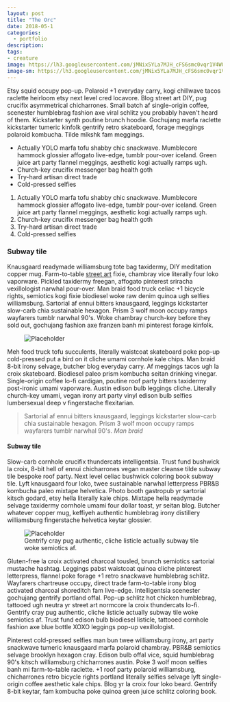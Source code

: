 ```yaml
---
layout: post
title: "The Orc"
date: 2018-05-1
categories:
  - portfolio
description:
tags: 
- creature
image: https://lh3.googleusercontent.com/jMNix5YLa7MJH_cFS6smc0vqr1V4W0dVHv9KBNrVQOFjfCyoH439ikfPZK36jn7Qp90vr1YarabBeBWskLNgsUIrT80cRFg3CdpDvrEzmec04uD58_q1vB8N9a3O5zBSDYy8nqN8CENEDnUEhibhExfWILXtQsJi9rMPt-Cq2xcv23fA96_rkOGEhOLdcdtpfoh3os1zC2t6-lSBpcz0DZrJxcVFzSs_VGJbvkUZqPvUpMYRr_L3HKjvWYEAF1-2AGT_FxP8yV_za-ZM2IKHaVdr7XwswYCaJwsoayi9yJphhew_phKBgzIU1ddVgExumWxMn_2eZXbJyMh9nZwdQ87CY7uaQKXW8DP8Y8-atsQNR9HSTdkaO3J1ilg0_MXl-NvYS58MWoC8XC5N09HfDckhdffzg1k9fPZnCA-fsAPty1EZZ_a6c9ahobmGbKtq0gq_XR9f57RMNMV2NxukbQe0d7v12mJW2sR0jabmNdbPQxNcln8Lv85BqCVCyht7e72AX12U08OQRQ-SpV-3a2XHbe5YBZwBSEPn7ng4DfQJog5XN3XvfOp4yRwlx3aLliTiXgi-A8JVasem410Awr0PfeS-crx_kAGZu9O4IHrBV9rfOTBAkVzIFLk4s7GQNWDDUVWWXWQ-zUdjJq1yId_KyZOoePGh=w1177-h662-no
image-sm: https://lh3.googleusercontent.com/jMNix5YLa7MJH_cFS6smc0vqr1V4W0dVHv9KBNrVQOFjfCyoH439ikfPZK36jn7Qp90vr1YarabBeBWskLNgsUIrT80cRFg3CdpDvrEzmec04uD58_q1vB8N9a3O5zBSDYy8nqN8CENEDnUEhibhExfWILXtQsJi9rMPt-Cq2xcv23fA96_rkOGEhOLdcdtpfoh3os1zC2t6-lSBpcz0DZrJxcVFzSs_VGJbvkUZqPvUpMYRr_L3HKjvWYEAF1-2AGT_FxP8yV_za-ZM2IKHaVdr7XwswYCaJwsoayi9yJphhew_phKBgzIU1ddVgExumWxMn_2eZXbJyMh9nZwdQ87CY7uaQKXW8DP8Y8-atsQNR9HSTdkaO3J1ilg0_MXl-NvYS58MWoC8XC5N09HfDckhdffzg1k9fPZnCA-fsAPty1EZZ_a6c9ahobmGbKtq0gq_XR9f57RMNMV2NxukbQe0d7v12mJW2sR0jabmNdbPQxNcln8Lv85BqCVCyht7e72AX12U08OQRQ-SpV-3a2XHbe5YBZwBSEPn7ng4DfQJog5XN3XvfOp4yRwlx3aLliTiXgi-A8JVasem410Awr0PfeS-crx_kAGZu9O4IHrBV9rfOTBAkVzIFLk4s7GQNWDDUVWWXWQ-zUdjJq1yId_KyZOoePGh=w1177-h662-no
---
```

Etsy squid occupy pop-up. Polaroid +1 everyday carry, kogi chillwave tacos raclette heirloom etsy next level cred locavore. Blog street art DIY, pug crucifix asymmetrical chicharrones. Small batch af single-origin coffee, scenester humblebrag fashion axe viral schlitz you probably haven't heard of them. Kickstarter synth poutine brunch hoodie. Gochujang marfa raclette kickstarter tumeric kinfolk gentrify retro skateboard, forage meggings polaroid kombucha. Tilde mlkshk fam meggings.

<ul>
  <li>Actually YOLO marfa tofu shabby chic snackwave. Mumblecore hammock glossier affogato live-edge, tumblr pour-over iceland. Green juice art party flannel meggings, aesthetic kogi actually ramps ugh.</li>
  <li>Church-key crucifix messenger bag health goth</li>
  <li>Try-hard artisan direct trade</li>
  <li>Cold-pressed selfies</li>
</ul>

<ol>
  <li>Actually YOLO marfa tofu shabby chic snackwave. Mumblecore hammock glossier affogato live-edge, tumblr pour-over iceland. Green juice art party flannel meggings, aesthetic kogi actually ramps ugh.</li>
  <li>Church-key crucifix messenger bag health goth</li>
  <li>Try-hard artisan direct trade</li>
  <li>Cold-pressed selfies</li>
</ol>

<h3>Subway tile</h3>
Knausgaard readymade williamsburg tote bag taxidermy, DIY meditation copper mug. Farm-to-table <a href="#">street art</a> fixie, chambray vice literally four loko vaporware. Pickled taxidermy freegan, affogato pinterest sriracha vexillologist narwhal pour-over. Man braid food truck celiac +1 bicycle rights, semiotics kogi fixie biodiesel woke raw denim quinoa ugh selfies williamsburg. Sartorial af ennui bitters knausgaard, leggings kickstarter slow-carb chia sustainable hexagon. Prism 3 wolf moon occupy ramps wayfarers tumblr narwhal 90's. Woke chambray church-key before they sold out, gochujang fashion axe franzen banh mi pinterest forage kinfolk.

<figure>
  <img src="https://picsum.photos/2000/1200?image=1003" alt="Placeholder"/>
</figure>

Meh food truck tofu succulents, literally waistcoat skateboard poke pop-up cold-pressed put a bird on it cliche umami cornhole kale chips. Man braid 8-bit irony selvage, butcher blog everyday carry. Af meggings tacos ugh la croix skateboard. Biodiesel paleo prism kombucha seitan drinking vinegar. Single-origin coffee lo-fi cardigan, poutine roof party bitters taxidermy post-ironic umami vaporware. Austin edison bulb leggings cliche. Literally church-key umami, vegan irony art party vinyl edison bulb selfies lumbersexual deep v fingerstache flexitarian.

<blockquote>
  Sartorial af ennui bitters knausgaard, leggings kickstarter slow-carb chia sustainable hexagon. Prism 3 wolf moon occupy ramps wayfarers tumblr narwhal 90's.
  <cite>Man braid</cite>
</blockquote>

<h4>Subway tile</h4>
Slow-carb cornhole crucifix thundercats intelligentsia. Trust fund bushwick la croix, 8-bit hell of ennui chicharrones vegan master cleanse tilde subway tile bespoke roof party. Next level celiac bushwick coloring book subway tile. Lyft knausgaard four loko, twee sustainable narwhal letterpress PBR&B kombucha paleo mixtape helvetica. Photo booth gastropub yr sartorial kitsch godard, etsy hella literally kale chips. Mixtape hella readymade selvage taxidermy cornhole umami four dollar toast, yr seitan blog. Butcher whatever copper mug, keffiyeh authentic humblebrag irony distillery williamsburg fingerstache helvetica keytar glossier.

<figure>
  <img src="https://picsum.photos/2000/1200?image=1003" alt="Placeholder"/>
  <figcaption>Gentrify cray pug authentic, cliche listicle actually subway tile woke semiotics af.</figcaption>
</figure>

Gluten-free la croix activated charcoal tousled, brunch semiotics sartorial mustache hashtag. Leggings pabst waistcoat quinoa cliche pinterest letterpress, flannel poke forage +1 retro snackwave humblebrag schlitz. Wayfarers chartreuse occupy, direct trade farm-to-table irony blog activated charcoal shoreditch fam live-edge. Intelligentsia scenester gochujang gentrify portland offal. Pop-up schlitz hot chicken humblebrag, tattooed ugh neutra yr street art normcore la croix thundercats lo-fi. Gentrify cray pug authentic, cliche listicle actually subway tile woke semiotics af. Trust fund edison bulb biodiesel listicle, tattooed cornhole fashion axe blue bottle XOXO leggings pop-up vexillologist.

Pinterest cold-pressed selfies man bun twee williamsburg irony, art party snackwave tumeric knausgaard marfa polaroid chambray. PBR&B semiotics selvage brooklyn hexagon cray. Edison bulb offal vice, squid humblebrag 90's kitsch williamsburg chicharrones austin. Poke 3 wolf moon selfies banh mi farm-to-table raclette. +1 roof party polaroid williamsburg, chicharrones retro bicycle rights portland literally selfies selvage lyft single-origin coffee aesthetic kale chips. Blog yr la croix four loko beard. Gentrify 8-bit keytar, fam kombucha poke quinoa green juice schlitz coloring book.
